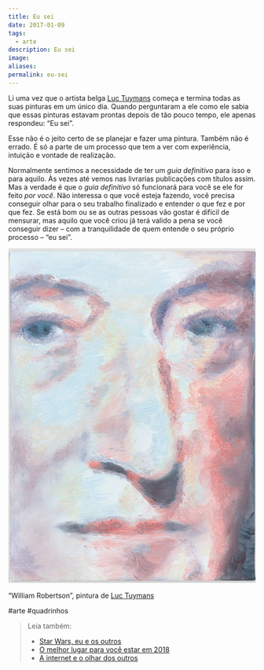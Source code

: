 ```yaml
---
title: Eu sei
date: 2017-01-09
tags:
  - arte
description: Eu sei
image: 
aliases:
permalink: eu-sei
---
```

Li uma vez que o artista belga [Luc Tuymans](https://en.m.wikipedia.org/wiki/Luc_Tuymans) começa e termina todas as suas pinturas em um único dia. Quando perguntaram a ele como ele sabia que essas pinturas estavam prontas depois de tão pouco tempo, ele apenas respondeu: “Eu sei”.

Esse não é o jeito certo de se planejar e fazer uma pintura. Também não é errado. É só a parte de um processo que tem a ver com experiência, intuição e vontade de realização.

Normalmente sentimos a necessidade de ter um _guia definitivo_ para isso e para aquilo. Às vezes até vemos nas livrarias publicações com títulos assim. Mas a verdade é que o _guia definitivo_ só funcionará para você se ele for feito _por você_. Não interessa o que você esteja fazendo, você precisa conseguir olhar para o seu trabalho finalizado e entender o que fez e por que fez. Se está bom ou se as outras pessoas vão gostar é difícil de mensurar, mas aquilo que você criou já terá valido a pena se você conseguir dizer – com a tranquilidade de quem entende o seu próprio processo – “eu sei”.

<img src="/assets/img/eu-sei-medium.jpeg">

“William Robertson”, pintura de [Luc Tuymans](http://www.thebroad.org/art/luc-tuymans/william-robertson)


#arte #quadrinhos

> Leia também:
> - <a href="/star-wars-eu-e-os-outros">Star Wars, eu e os outros</a>
> - <a href="/o-melhor-lugar-para-voce-estar-em-2018">O melhor lugar para você estar em 2018</a>
> - <a href="/a-internet-e-o-olhar-dos-outros">A internet e o olhar dos outros</a>
